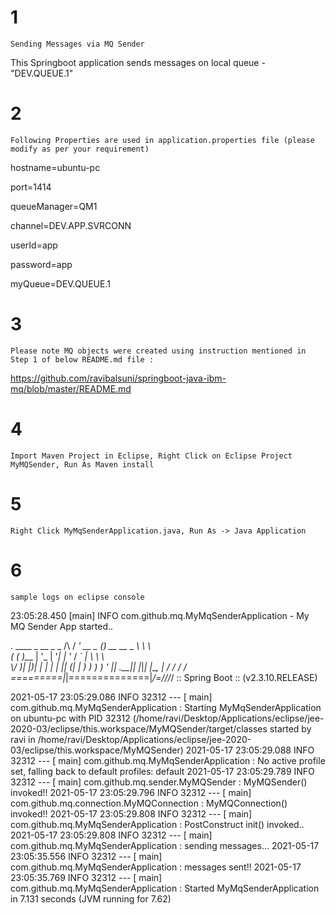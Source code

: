 # 1
	Sending Messages via MQ Sender
This Springboot application sends messages on local queue - "DEV.QUEUE.1"

# 2
	Following Properties are used in application.properties file (please modify as per your requirement)

hostname=ubuntu-pc

port=1414

queueManager=QM1

channel=DEV.APP.SVRCONN

userId=app

password=app

myQueue=DEV.QUEUE.1


# 3
	Please note MQ objects were created using instruction mentioned in Step 1 of below README.md file :

https://github.com/ravibalsuni/springboot-java-ibm-mq/blob/master/README.md

# 4
    Import Maven Project in Eclipse, Right Click on Eclipse Project MyMQSender, Run As Maven install

# 5 
    Right Click MyMqSenderApplication.java, Run As -> Java Application

# 6
    sample logs on eclipse console


23:05:28.450 [main] INFO com.github.mq.MyMqSenderApplication - My MQ Sender App started..

  .   ____          _            __ _ _
 /\\ / ___'_ __ _ _(_)_ __  __ _ \ \ \ \
( ( )\___ | '_ | '_| | '_ \/ _` | \ \ \ \
 \\/  ___)| |_)| | | | | || (_| |  ) ) ) )
  '  |____| .__|_| |_|_| |_\__, | / / / /
 =========|_|==============|___/=/_/_/_/
 :: Spring Boot ::       (v2.3.10.RELEASE)

2021-05-17 23:05:29.086  INFO 32312 --- [           main] com.github.mq.MyMqSenderApplication      : Starting MyMqSenderApplication on ubuntu-pc with PID 32312 (/home/ravi/Desktop/Applications/eclipse/jee-2020-03/eclipse/this.workspace/MyMQSender/target/classes started by ravi in /home/ravi/Desktop/Applications/eclipse/jee-2020-03/eclipse/this.workspace/MyMQSender)
2021-05-17 23:05:29.088  INFO 32312 --- [           main] com.github.mq.MyMqSenderApplication      : No active profile set, falling back to default profiles: default
2021-05-17 23:05:29.789  INFO 32312 --- [           main] com.github.mq.sender.MyMQSender          : MyMQSender() invoked!!
2021-05-17 23:05:29.796  INFO 32312 --- [           main] com.github.mq.connection.MyMQConnection  : MyMQConnection() invoked!!
2021-05-17 23:05:29.808  INFO 32312 --- [           main] com.github.mq.MyMqSenderApplication      : PostConstruct init() invoked..
2021-05-17 23:05:29.808  INFO 32312 --- [           main] com.github.mq.MyMqSenderApplication      : sending messages...
2021-05-17 23:05:35.556  INFO 32312 --- [           main] com.github.mq.MyMqSenderApplication      : messages sent!!
2021-05-17 23:05:35.769  INFO 32312 --- [           main] com.github.mq.MyMqSenderApplication      : Started MyMqSenderApplication in 7.131 seconds (JVM running for 7.62)
